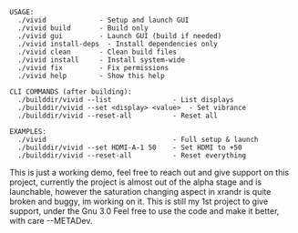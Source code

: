 ```
USAGE:
  ./vivid             - Setup and launch GUI
  ./vivid build       - Build only
  ./vivid gui         - Launch GUI (build if needed)
  ./vivid install-deps  - Install dependencies only
  ./vivid clean       - Clean build files
  ./vivid install     - Install system-wide
  ./vivid fix         - Fix permissions
  ./vivid help        - Show this help

CLI COMMANDS (after building):
  ./builddir/vivid --list               - List displays
  ./builddir/vivid --set <display> <value>  - Set vibrance
  ./builddir/vivid --reset-all          - Reset all

EXAMPLES:
  ./vivid                               - Full setup & launch
  ./builddir/vivid --set HDMI-A-1 50    - Set HDMI to +50
  ./builddir/vivid --reset-all          - Reset everything
```

This is just a working demo, feel free to reach out and give support on this project, currently the project is almost out of the alpha stage and is launchable, however the saturation changing aspect in xrandr is quite broken and buggy, im working on it.
This is still my 1st project to give support, under the Gnu 3.0 Feel free to use the code and make it better, with care --METADev.
